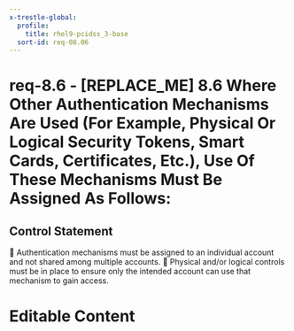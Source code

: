 ```yaml
---
x-trestle-global:
  profile:
    title: rhel9-pcidss_3-base
  sort-id: req-08.06
---
```


# req-8.6 - \[REPLACE_ME\] 8.6 Where Other Authentication Mechanisms Are Used (For Example, Physical Or Logical Security Tokens, Smart Cards, Certificates, Etc.), Use Of These Mechanisms Must Be Assigned As Follows:

## Control Statement

    Authentication mechanisms must be assigned to an individual account and not shared among multiple accounts.
    Physical and/or logical controls must be in place to ensure only the intended account can use that mechanism to gain access.

# Editable Content

<!-- Make additions and edits below -->
<!-- The above represents the contents of the control as received by the profile, prior to additions. -->
<!-- If the profile makes additions to the control, they will appear below. -->
<!-- The above markdown may not be edited but you may edit the content below, and/or introduce new additions to be made by the profile. -->
<!-- If there is a yaml header at the top, parameter values may be edited. Use --set-parameters to incorporate the changes during assembly. -->
<!-- The content here will then replace what is in the profile for this control, after running profile-assemble. -->
<!-- The current profile has no added parts for this control, but you may add new ones here. -->
<!-- Each addition must have a heading either of the form ## Control my_addition_name -->
<!-- or ## Part a. (where the a. refers to one of the control statement labels.) -->
<!-- "## Control" parts are new parts added after the statement part. -->
<!-- "## Part" parts are new parts added into the top-level statement part with that label. -->
<!-- Subparts may be added with nested hash levels of the form ### My Subpart Name -->
<!-- underneath the parent ## Control or ## Part being added -->
<!-- See https://oscal-compass.github.io/compliance-trestle/tutorials/ssp_profile_catalog_authoring/ssp_profile_catalog_authoring for guidance. -->

